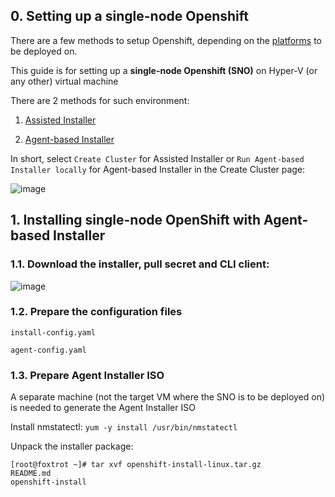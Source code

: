 ## 0. Setting up a single-node Openshift

There are a few methods to setup Openshift, depending on the [platforms](https://docs.openshift.com/container-platform/4.12/installing/index.html#supported-platforms-for-openshift-clusters_ocp-installation-overview) to be deployed on.

This guide is for setting up a **single-node Openshift (SNO)** on Hyper-V (or any other) virtual machine

There are 2 methods for such environment:

1. [Assisted Installer](https://docs.openshift.com/container-platform/4.12/installing/installing_sno/install-sno-installing-sno.html#installing-single-node-openshift-using-the-assisted-installer)

2. [Agent-based Installer](https://docs.openshift.com/container-platform/4.12/installing/installing_sno/install-sno-installing-sno.html#installing-single-node-openshift-manually)

In short, select `Create Cluster` for Assisted Installer or `Run Agent-based Installer locally` for Agent-based Installer in the Create Cluster page:

![image](https://github.com/joetanx/setup/assets/90442032/17a06356-0d48-4e31-809e-a5eed44c6c2b)

## 1. Installing single-node OpenShift with Agent-based Installer

### 1.1. Download the installer, pull secret and CLI client:

![image](https://github.com/joetanx/setup/assets/90442032/1abc902b-4028-4b0f-98bc-b665b62e7f1c)

### 1.2. Prepare the configuration files

`install-config.yaml`

`agent-config.yaml`

### 1.3. Prepare Agent Installer ISO

A separate machine (not the target VM where the SNO is to be deployed on) is needed to generate the Agent Installer ISO

Install nmstatectl: `yum -y install /usr/bin/nmstatectl`

Unpack the installer package:

```console
[root@foxtrot ~]# tar xvf openshift-install-linux.tar.gz
README.md
openshift-install
```
